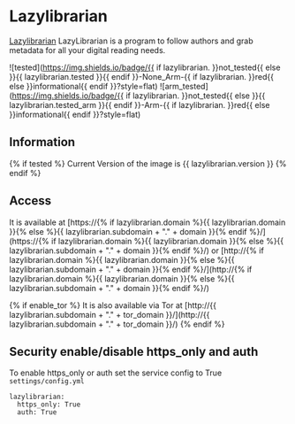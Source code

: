 # Lazylibrarian

[Lazylibrarian](https://lazylibrarian.gitlab.io/) LazyLibrarian is a program to follow authors and grab metadata for all your digital reading needs.

![tested](https://img.shields.io/badge/{{ if lazylibrarian. }}not_tested{{ else }}{{ lazylibrarian.tested }}{{ endif }}-None_Arm-{{ if lazylibrarian. }}red{{ else }}informational{{ endif }}?style=flat)
![arm_tested](https://img.shields.io/badge/{{ if lazylibrarian. }}not_tested{{ else }}{{ lazylibrarian.tested_arm }}{{ endif }}-Arm-{{ if lazylibrarian. }}red{{ else }}informational{{ endif }}?style=flat)

## Information

{% if tested %}
Current Version of the image is {{ lazylibrarian.version }}
{% endif %}

## Access

It is available at [https://{% if lazylibrarian.domain %}{{ lazylibrarian.domain }}{% else %}{{ lazylibrarian.subdomain + "." + domain }}{% endif %}/](https://{% if lazylibrarian.domain %}{{ lazylibrarian.domain }}{% else %}{{ lazylibrarian.subdomain + "." + domain }}{% endif %}/) or [http://{% if lazylibrarian.domain %}{{ lazylibrarian.domain }}{% else %}{{ lazylibrarian.subdomain + "." + domain }}{% endif %}/](http://{% if lazylibrarian.domain %}{{ lazylibrarian.domain }}{% else %}{{ lazylibrarian.subdomain + "." + domain }}{% endif %}/)

{% if enable_tor %}
It is also available via Tor at [http://{{ lazylibrarian.subdomain + "." + tor_domain }}/](http://{{ lazylibrarian.subdomain + "." + tor_domain }}/)
{% endif %}

## Security enable/disable https_only and auth

To enable https_only or auth set the service config to True
`settings/config.yml`

```
lazylibrarian:
  https_only: True
  auth: True
```
